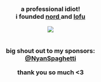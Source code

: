 <h3 align="center">
  a professional idiot!
  <br />
  i founded 
  <a href="https://github.com/nord-studio">
    nord
  </a>
  and
  <a href="https://github.com/lofustudio">
    lofu
  </a>
</h3>
<p align="center">
  <img src="https://skillicons.dev/icons?i=ts,js,html,css,prisma,react,next,md,remix,tailwind,tauri" />
</p>
<h1 />
<h3 align="center">
  big shout out to my sponsors: <br />
  <a href="https://github.com/NyanSpaghetti">
    @NyanSpaghetti
  </a>

   thank you so much <3
</h3>

